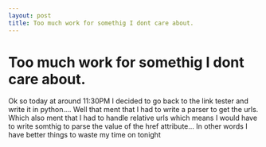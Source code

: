 ```yaml
---
layout: post
title: Too much work for somethig I dont care about.
---
```

# Too much work for somethig I dont care about.

Ok so today at around 11:30PM I decided to go back to the link tester and write it in python.... Well that ment that I had to write a parser to get the urls. Which also ment that I had to handle relative urls which means I would have to write somthig to parse the value of the href attribute... In other words I have better things to waste my time on tonight


